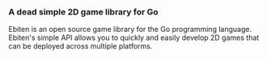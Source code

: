 ### A dead simple 2D game library for Go

Ebiten is an open source game library for the Go programming language. Ebiten's simple API allows you to quickly and easily develop 2D games that can be deployed across multiple platforms.